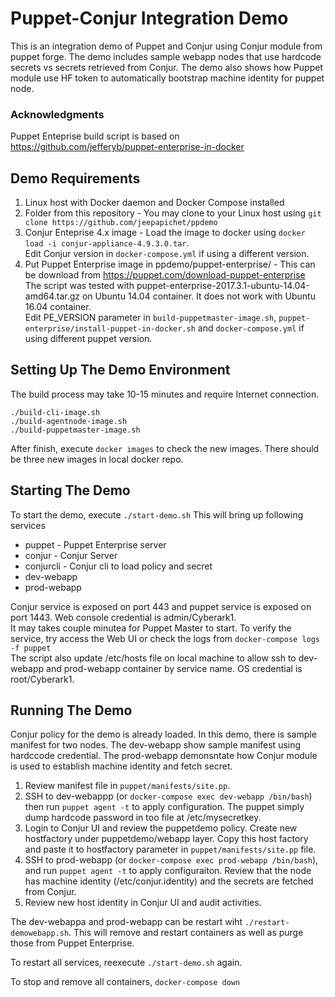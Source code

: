 # Puppet-Conjur Integration Demo
This is an integration demo of Puppet and Conjur using Conjur module from puppet forge. The demo includes sample webapp nodes that use hardcode secrets vs secrets retrieved from Conjur. 
The demo also shows how Puppet module use HF token to automatically bootstrap machine identity for puppet node. 

### Acknowledgments
Puppet Enteprise build script is based on https://github.com/jefferyb/puppet-enterprise-in-docker

## Demo Requirements
1. Linux host with Docker daemon and Docker Compose installed
2. Folder from this repository - You may clone to your Linux host using `git clone https://github.com/jeepapichet/ppdemo`
3. Conjur Enteprise 4.x image - Load the image to docker using `docker load -i conjur-appliance-4.9.3.0.tar`.  
Edit Conjur version in `docker-compose.yml` if using a different version. 
4. Put Puppet Enterprise image in ppdemo/puppet-enterprise/ - This can be download from https://puppet.com/download-puppet-enterprise  
The script was tested with puppet-enterprise-2017.3.1-ubuntu-14.04-amd64.tar.gz on Ubuntu 14.04 container. It does not work with Ubuntu 16.04 container.  
Edit PE_VERSION parameter in `build-puppetmaster-image.sh`, `puppet-enterprise/install-puppet-in-docker.sh` and `docker-compose.yml` if using different puppet version.

## Setting Up The Demo Environment
The build process may take 10-15 minutes and require Internet connection.

```
./build-cli-image.sh
./build-agentnode-image.sh
./build-puppetmaster-image.sh
```

After finish, execute `docker images` to check the new images. There should be three new images in local docker repo. 


## Starting The Demo
To start the demo, execute `./start-demo.sh`
This will bring up following services
- puppet - Puppet Enterprise server
- conjur - Conjur Server
- conjurcli - Conjur cli to load policy and secret
- dev-webapp
- prod-webapp

Conjur service is exposed on port 443 and puppet service is exposed on port 1443. Web console credential is admin/Cyberark1.  
It may takes couple minutea for Puppet Master to start. To verify the service, try access the Web UI or check the logs from `docker-compose logs -f puppet`  
The script also update /etc/hosts file on local machine to allow ssh to dev-webapp and prod-webapp container by service name. OS credential is root/Cyberark1.  

## Running The Demo
Conjur policy for the demo is already loaded. In this demo, there is sample manifest for two nodes. The dev-webapp show sample manifest using hardccode credential. The prod-webapp demonsntate how Conjur module is used to establish machine identity and fetch secret.
1) Review manifest file in `puppet/manifests/site.pp`.
2) SSH to dev-webappp (or `docker-compose exec dev-webapp /bin/bash`) then run `puppet agent -t` to apply configuration. The puppet simply dump hardcode password in too file at /etc/mysecretkey.
3) Login to Conjur UI and review the puppetdemo policy. Create new hostfactory under puppetdemo/webapp layer. Copy this host factory and paste it to hostfactory parameter in `puppet/manifests/site.pp` file.
4) SSH to prod-webapp (or `docker-compose exec prod-webapp /bin/bash`), and run `puppet agent -t` to apply configuraiton. Review that the node has machine identity (/etc/conjur.identity) and the secrets are fetched from Conjur.
5) Review new host identity in Conjur UI and audit activities. 


The dev-webappa and prod-webapp can be restart wiht `./restart-demowebapp.sh`. This will remove and restart containers as well as purge those from Puppet Enterprise.

To restart all services, reexecute `./start-demo.sh` again.

To stop and remove all containers, `docker-compose down`  
